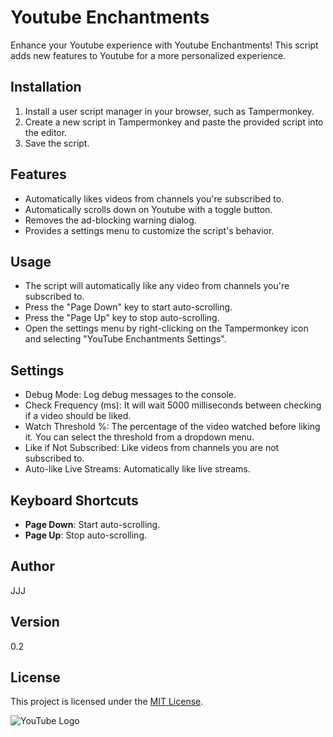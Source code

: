 # Youtube Enchantments 

Enhance your Youtube experience with Youtube Enchantments! This script adds new features to Youtube for a more personalized experience.

## Installation

1. Install a user script manager in your browser, such as Tampermonkey.
2. Create a new script in Tampermonkey and paste the provided script into the editor.
3. Save the script.

## Features

- Automatically likes videos from channels you're subscribed to.
- Automatically scrolls down on Youtube with a toggle button.
- Removes the ad-blocking warning dialog.
- Provides a settings menu to customize the script's behavior.

## Usage

- The script will automatically like any video from channels you're subscribed to.
- Press the "Page Down" key to start auto-scrolling.
- Press the "Page Up" key to stop auto-scrolling.
- Open the settings menu by right-clicking on the Tampermonkey icon and selecting "YouTube Enchantments Settings".

## Settings

- Debug Mode: Log debug messages to the console.
- Check Frequency (ms): It will wait 5000 milliseconds between checking if a video should be liked.
- Watch Threshold %: The percentage of the video watched before liking it. You can select the threshold from a dropdown menu.
- Like if Not Subscribed: Like videos from channels you are not subscribed to.
- Auto-like Live Streams: Automatically like live streams.

## Keyboard Shortcuts

- **Page Down**: Start auto-scrolling.
- **Page Up**: Stop auto-scrolling.

## Author

JJJ

## Version

0.2

## License

This project is licensed under the [MIT License](https://choosealicense.com/licenses/mit/).

![YouTube Logo](https://www.google.com/s2/favicons?sz=64&domain=youtube.com)